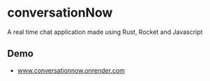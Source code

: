 # conversationNow
A real time chat application made using Rust, Rocket and Javascript



## Demo
- www.conversationnow.onrender.com
